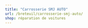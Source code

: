 ```yaml
---
title: "Carrosserie SMJ AUTO"
url: /breteuil/carrosserie-smj-auto/
shop: réparation de voitures
---
```

